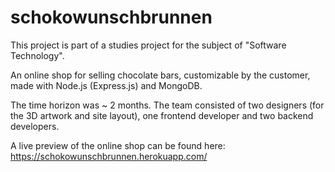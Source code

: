 # schokowunschbrunnen

This project is part of a studies project for the subject of "Software Technology".

An online shop for selling chocolate bars, customizable by the customer, made with Node.js (Express.js) and MongoDB.

The time horizon was ~ 2 months. The team consisted of two designers (for the 3D artwork and site layout), one frontend developer and two backend developers.

A live preview of the online shop can be found here: https://schokowunschbrunnen.herokuapp.com/

